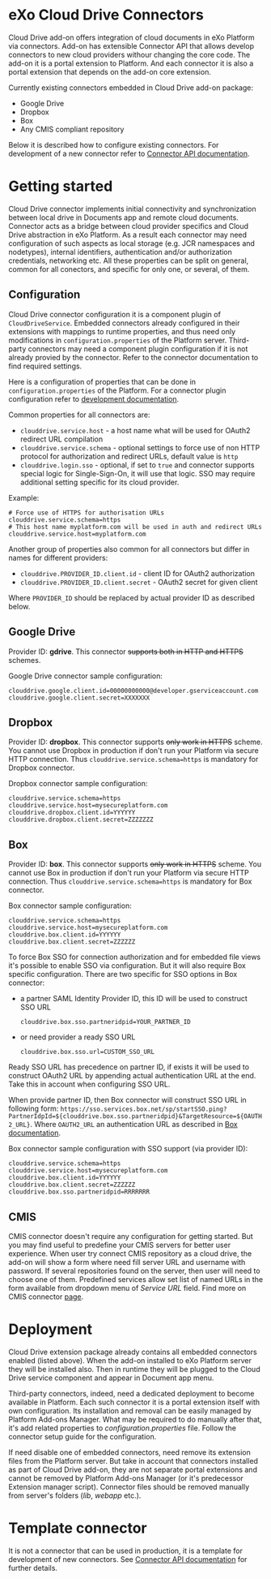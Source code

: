 eXo Cloud Drive Connectors
==========================

Cloud Drive add-on offers integration of cloud documents in eXo Platform via connectors. Add-on has extensible Connector API that allows develop connectors to new cloud providers withour changing the core code.
The add-on it is a portal extension to Platform. And each connector it is also a portal extension that depends on the add-on core extension.

Currently existing connectors embedded in Cloud Drive add-on package:
* Google Drive
* Dropbox
* Box
* Any CMIS compliant repository

Below it is described how to configure existing connectors. For development of a new connector refer to [Connector API documentation](https://github.com/exo-addons/cloud-drive-extension/blob/master/documentation/CONNECTOR_API.md).

Getting started
===============

Cloud Drive connector implements initial connectivity and synchronization between local drive in Documents app and remote cloud documents. Connector acts as a bridge between cloud provider specifics and Cloud Drive abstraction in eXo Platform. As a result each connector may need configuration of such aspects as local storage (e.g. JCR namespaces and nodetypes), internal identifiers, authentication and/or authorization credentials, networking etc. All these properties can be split on general, common for all conectors, and specific for only one, or several, of them.

Configuration
-------------

Cloud Drive connector configuration it is a component plugin of `CloudDriveService`. Embedded connectors already configured in their extensions with mappings to runtime properties, and thus need only modifications in `configuration.properties` of the Platform server. Third-party connectors may need a component plugin configuration if it is not already provied by the connector. Refer to the connector documentation to find required settings.

Here is a configuration of properties that can be done in `configuration.properties` of the Platform. For a connector plugin configuration refer to [development documentation](https://github.com/exo-addons/cloud-drive-extension/blob/master/documentation/CONNECTOR_API.md).

Common properties for all connectors are:
* `clouddrive.service.host` - a host name what will be used for OAuth2 redirect URL compilation
* `clouddrive.service.schema` - optional settings to force use of non HTTP protocol for authorization and redirect URLs, default value is `http`
* `clouddrive.login.sso` - optional, if set to `true` and connector supports special logic for Single-Sign-On, it will use that logic. SSO may require additional setting specific for its cloud provider.

Example: 

    # Force use of HTTPS for authorisation URLs
    clouddrive.service.schema=https
    # This host name myplatform.com will be used in auth and redirect URLs
    clouddrive.service.host=myplatform.com

Another group of properties also common for all connectors but differ in names for different providers:
* `clouddrive.PROVIDER_ID.client.id` - client ID for OAuth2 authorization
* `clouddrive.PROVIDER_ID.client.secret` - OAuth2 secret for given client 

Where `PROVIDER_ID` should be replaced by actual provider ID as described below.

Google Drive
------------

Provider ID: **gdrive**.
This connector ~~supports both in HTTP and HTTPS~~ schemes. 

Google Drive connector sample configuration:

    clouddrive.google.client.id=00000000000@developer.gserviceaccount.com
    clouddrive.google.client.secret=XXXXXXX

Dropbox
-------

Provider ID: **dropbox**.
This connector supports ~~only work in HTTPS~~ scheme. You cannot use Dropbox in production if don't run your Platform via secure HTTP connection. Thus `clouddrive.service.schema=https` is mandatory for Dropbox connector.  

Dropbox connector sample configuration:

    clouddrive.service.schema=https
    clouddrive.service.host=mysecureplatform.com
    clouddrive.dropbox.client.id=YYYYYY
    clouddrive.dropbox.client.secret=ZZZZZZZ

Box
---

Provider ID: **box**.
This connector supports ~~only work in HTTPS~~ scheme. You cannot use Box in production if don't run your Platform via secure HTTP connection. Thus `clouddrive.service.schema=https` is mandatory for Box connector.  

Box connector sample configuration:

    clouddrive.service.schema=https
    clouddrive.service.host=mysecureplatform.com
    clouddrive.box.client.id=YYYYYY
    clouddrive.box.client.secret=ZZZZZZ

To force Box SSO for connection authorization and for embedded file views it's possible to enable SSO via configuration. But it will also require Box specific configuration. There are two specific for SSO options in Box connector:

* a partner SAML Identity Provider ID, this ID will be used to construct SSO URL

    `clouddrive.box.sso.partneridpid=YOUR_PARTNER_ID`

* or need provider a ready SSO URL

    `clouddrive.box.sso.url=CUSTOM_SSO_URL`

Ready SSO URL has precedence on partner ID, if exists it will be used to construct OAuth2 URL by appending actual authentication URL at the end. Take this in account when configuring SSO URL.

When provide partner ID, then Box connector will construct SSO URL in following form:
`https://sso.services.box.net/sp/startSSO.ping?PartnerIdpId=${clouddrive.box.sso.partneridpid}&TargetResource=${OAUTH2_URL}`. Where `OAUTH2_URL` an authentication URL as described in [Box documentation](https://developers.box.com/oauth/).

Box connector sample configuration with SSO support (via provider ID):

    clouddrive.service.schema=https
    clouddrive.service.host=mysecureplatform.com
    clouddrive.box.client.id=YYYYYY
    clouddrive.box.client.secret=ZZZZZZ
    clouddrive.box.sso.partneridpid=RRRRRRR

CMIS
----

CMIS connector doesn't require any configuration for getting started. But you may find useful to predefine your CMIS servers for better user experience. When user try connect CMIS repository as a cloud drive, the add-on will show a form where need fill server URL and username with password. If several repositories found on the server, then user will need to choose one of them. Predefined services allow set list of named URLs in the form available from dropdown menu of _Service URL_ field. Find more on CMIS connector [page](https://github.com/exo-addons/cloud-drive-extension/blob/master/connectors/cmis/README.md). 


Deployment
==========

Cloud Drive extension package already contains all embedded connectors enabled (listed above). When the add-on installed to eXo Platform server they will be installed also. Then in runtime they will be plugged to the Cloud Drive service component and appear in Document app menu. 

Third-party connectors, indeed, need a dedicated deployment to become available in Platform. Each such connector it is a portal extension itself with own configuration. Its installation and removal can be easily managed by Platform Add-ons Manager. What may be required to do manually after that, it's add related properties to _configuration.properties_ file. Follow the connector setup guide for the configuration. 

If need disable one of embedded connectors, need remove its extension files from the Platform server. But take in account that connectors installed as part of Cloud Drive add-on, they are not separate portal extensions and cannot be removed by Platform Add-ons Manager (or it's predecessor Extension manager script). Connector files should be removed manually from server's folders (_lib_, _webapp_ etc.).

Template connector
==================

It is not a connector that can be used in production, it is a template for development of new connectors. See [Connector API documentation](https://github.com/exo-addons/cloud-drive-extension/blob/master/documentation/CONNECTOR_API.md) for further details.












